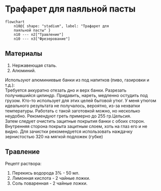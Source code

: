 # Трафарет для паяльной пасты


```mermaid
flowchart
	n10@{ shape: "stadium", label: "Трафарет для
    паяльной пасты" }
	n10 --- n2["Травление"]
	n10 --- n3["Фрезерование"]
```
## Материалы

1. Нержавеющая сталь.
2. Алюминий.

Используют алюминиевые банки из под напитков (пиво, газировки и т.д.):  
Требуется аккуратно отезать дно и верх банки. Разрезать получившийся цилиндр. Придавить, нареть, медленно остудить под грузом. Кто-то использует для этих целей бытовой утюг. У меня утюгом идеального результата не получалось, вероятно, из-за нехватки температуры. Работать с такой заготовкой можно, но несколько неудобно. Рекомендуют греть примерно до 255 гр.Цельсия.  
Затем следует очистить зацитные покрытия банки с обоих сторон. Внутренняя сторона покрыта зацитным слоем, хоть на глаз его и не видно. Для зачистки рекомендуется использовать наждачку зернистостью 320 на мягкой подложек (губке)

## Травление

Рецепт раствора:
1. Перекись водорода 3% - 50 мл.
2. Лимонная кислота - 2 чайные ложки.
3. Соль поваренная - 2 чайные ложки.
